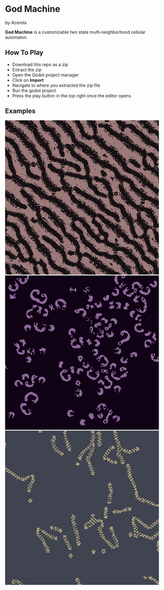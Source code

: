 # God Machine

by Acerola

**God Machine** is a customizable two state multi-neighborhood cellular automaton

## How To Play

* Download this repo as a zip
* Extract the zip
* Open the Godot project manager
* Click on **Import**
* Navigate to where you extracted the zip file
* Run the godot project
* Press the play button in the top right once the editor opens

## Examples

![example 1](./Examples/Example1.png)
![example 1](./Examples/Example2.png)
![example 1](./Examples/Example3.png)